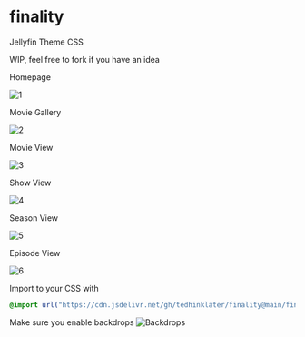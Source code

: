 # finality
Jellyfin Theme CSS

WIP, feel free to fork if you have an idea

Homepage

![1](https://i.imgur.com/43urNLj.png)

Movie Gallery

![2](https://i.imgur.com/yMpxWV6.png)

Movie View

![3](https://i.imgur.com/0i3GMz3.png)

Show View

![4](https://i.imgur.com/LI7Ddv4.png)

Season View

![5](https://i.imgur.com/5Hx4653.png)

Episode View

![6](https://i.imgur.com/GHSFCOL.png)

Import to your CSS with

```css
@import url("https://cdn.jsdelivr.net/gh/tedhinklater/finality@main/finality.css");

```
Make sure you enable backdrops
![Backdrops](https://i.imgur.com/18D9IO3.png)
